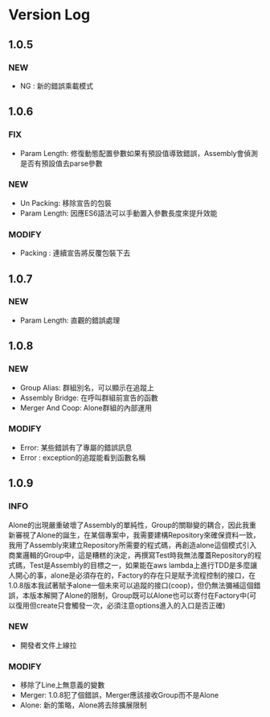 # Version Log

## 1.0.5

### NEW

* NG : 新的錯誤乘載模式

## 1.0.6

### FIX

* Param Length: 修復動態配置參數如果有預設值導致錯誤，Assembly會偵測是否有預設值去parse參數

### NEW

* Un Packing: 移除宣告的包裝
* Param Length: 因應ES6語法可以手動置入參數長度來提升效能

### MODIFY

* Packing : 連續宣告將反覆包裝下去

## 1.0.7

### NEW

* Param Length: 直觀的錯誤處理

## 1.0.8

### NEW

* Group Alias: 群組別名，可以顯示在追蹤上
* Assembly Bridge: 在呼叫群組前宣告的函數
* Merger And Coop: Alone群組的內部運用

### MODIFY

* Error: 某些錯誤有了專屬的錯誤訊息
* Error : exception的追蹤能看到函數名稱

## 1.0.9

### INFO

Alone的出現嚴重破壞了Assembly的單純性，Group的關聯變的耦合，因此我重新審視了Alone的誕生，在某個專案中，我需要建構Repository來確保資料一致，我用了Assembly來建立Repository所需要的程式碼，再創造alone這個模式引入商業邏輯的Group中，這是糟糕的決定，再撰寫Test時我無法覆蓋Repository的程式碼，Test是Assembly的目標之一，如果能在aws lambda上進行TDD是多麼讓人開心的事，alone是必須存在的，Factory的存在只是賦予流程控制的接口，在1.0.8版本我試著賦予alone一個未來可以追蹤的接口(coop)，但仍無法彌補這個錯誤，本版本解開了Alone的限制，Group既可以Alone也可以寄付在Factory中(可以復用但create只會觸發一次，必須注意options進入的入口是否正確)

### NEW

* 開發者文件上線拉

### MODIFY

* 移除了Line上無意義的變數
* Merger: 1.0.8犯了個錯誤，Merger應該接收Group而不是Alone
* Alone: 新的策略，Alone將去除擴展限制